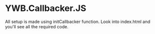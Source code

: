# YWB.Callbacker.JS

All setup is made using initCallbacker function. Look into index.html and you'll see all the required code.
